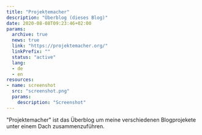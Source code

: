 ```yaml
---
title: "Projektemacher"
description: "Überblog (dieses Blog)"
date: 2020-08-08T09:23:46+02:00
params:
  archive: true
  news: true
  link: "https://projektemacher.org/"
  linkPrefix: ""
  status: "active"
  lang:
  - de
  - en
resources:
- name: screenshot
  src: "screenshot.png"
  params:
    description: "Screenshot"
---
```

"Projektemacher" ist das Überblog um meine verschiedenen Blogprojekete unter einem Dach zusammenzuführen.
